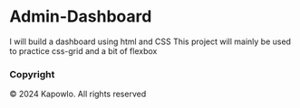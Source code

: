 # Admin-Dashboard

I will build a dashboard using html and CSS
This project will mainly be used to practice css-grid and a bit of flexbox

### Copyright

&copy; 2024 Kapowlo. All rights reserved
